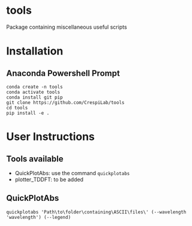 # tools
Package containing miscellaneous useful scripts

# Installation
## Anaconda Powershell Prompt
```
conda create -n tools
conda activate tools
conda install git pip
git clone https://github.com/CrespiLab/tools
cd tools
pip install -e .
```

# User Instructions
## Tools available
- QuickPlotAbs: use the command `quickplotabs`
- plotter_TDDFT: to be added

## QuickPlotAbs
```
quickplotabs 'Path\to\folder\containing\ASCII\files\' (--wavelength 'wavelength') (--legend)
```

